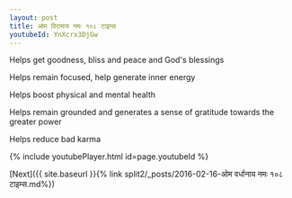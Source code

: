 ```yaml
---
layout: post
title: ओम विरामाय नमः १०८ टाइम्स
youtubeId: YnXcrx3DjGw
---
```

 
 
Helps get goodness, bliss and peace and God's blessings
 
Helps remain focused, help generate inner energy 
 
Helps boost physical and mental health 
 
Helps remain grounded and generates a sense of gratitude towards the greater power 
 
Helps reduce bad karma
 
 
 
 


{% include youtubePlayer.html id=page.youtubeId %}
 
[Next]({{ site.baseurl }}{% link  split2/_posts/2016-02-16-ओम वर्धानाय नमः १०८ टाइम्स.md%})
 
